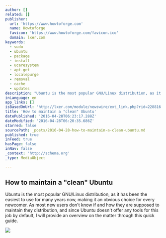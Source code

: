 ```yaml
---
author: []
related: []
publisher:
  url: 'https://www.howtoforge.com'
  name: Howtoforge
  favicon: 'https://www.howtoforge.com/favicon.ico'
  domain: lxer.com
keywords:
  - sudo
  - ubuntu
  - package
  - install
  - ucaresystem
  - apt-get
  - localepurge
  - removal
  - cache
  - updates
description: "Ubuntu is the most popular GNU/Linux distribution, as it has been the easiest to use for many years now, making it an obvious choice for every newcomer. As most new users don't know if and how they are supposed to maintain they distribution, and since Ubuntu doesn't offer any tools for this job by default, I will provide an overview on the matter through this quick guide."
inLanguage: en
app_links: []
isBasedOnUrl: 'http://lxer.com/module/newswire/ext_link.php?rid=228816'
title: 'How to maintain a "clean" Ubuntu'
datePublished: '2016-04-28T06:23:17.288Z'
dateModified: '2016-04-28T06:20:35.686Z'
starred: false
sourcePath: _posts/2016-04-28-how-to-maintain-a-clean-ubuntu.md
published: true
inFeed: true
hasPage: false
inNav: false
_context: 'http://schema.org'
_type: MediaObject

---
```

<article style=""><h1>How to maintain a "clean" Ubuntu</h1><p>Ubuntu is the most popular GNU/Linux distribution, as it has been the easiest to use for many years now, making it an obvious choice for every newcomer. As most new users don't know if and how they are supposed to maintain they distribution, and since Ubuntu doesn't offer any tools for this job by default, I will provide an overview on the matter through this quick guide.</p><img src="https://www.howtoforge.com/images/how-to-maintain-a-clean-ubuntu/pic_1.jpg" /></article>